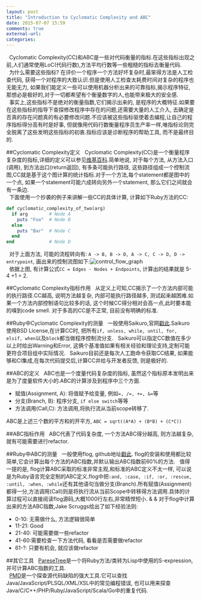 ```yaml
---
layout: post
title: "Introduction to Cyclomatic Complexity and ABC"
date: 2015-07-07 15:59
comments: true
external-url:
categories:
---
```


&nbsp;&nbsp;Cyclomatic Complexity(CC)和ABC是一些对代码衡量的指标.在这些指标出现之前,人们通常使用LoC(代码行数),方法平均行数等一些粗糙的指标去衡量代码.    
&nbsp;&nbsp;为什么需要这些指标? 在评价一个程序一个方法好坏复杂时,最笨得方法是人工检查代码, 获得一个对程序的大致认识.但是使用人工检查太耗费时间对复杂的程序也无能无力, 如果我们能定义一些可以使用机器分析出来的可靠指标,揭示程序特征,那想必是极好的,对于一切都希望有个衡量数字的人,也能带来极大的安全感.   
&nbsp;&nbsp;事实上,这些指标不是绝对的衡量指数,它们揭示出来的, 是程序的大概特征.如果要在这些指标的指导下查探修改程序中存在的问题,还需要大量的人工介入, 去确定是否真的存在问题真的有必要修改问题.不应该被这些指标驱使着去编程,让自己的程序指标得分高有时是好事, 但就像用代码行数衡量程序员生产率一样,唯指标论则完全脱离了这些发明这些指标的初衷.指标应该是诊断程序的帮助工具, 而不是最终目的. 

##Cyclomatic Complexity定义
&nbsp;&nbsp;Cyclomatic Complexity(CC)是一个衡量程序复杂度的指标,详细的定义可以参见[维基百科](https://en.wikipedia.org/wiki/Cyclomatic_complexity).简单地说, 对于每个方法, 从方法入口(调用), 到方法出口(return返回), 有多条可能执行路径, 这些路径组成一个控制流图,CC就是基于这个图计算的统计指标.对于一个方法,每个statement都是图中的一个点, 如果一个statement可能六成转向另外一个statement, 那么它们之间就会有一条边.     
&nbsp;&nbsp;下面使用一个抄袭的例子来讲解一些CC的具体计算, 计算如下Ruby方法的CC:   
```ruby
def cyclomatic_complexity_of_two(arg)
  if arg        # Node A
    puts "Foo"  # Node B
  else
    puts "Bar"  # Node C
  end
end             # Node D
```
&nbsp;&nbsp;对于上面方法, 可能的流程转向有: `A -> B, B -> D, A -> C, C -> D, D -> entrypoint`, 画出来的控制流图如下:![control_flow_graph](http://dab1nmslvvntp.cloudfront.net/wp-content/uploads/2012/12/control_flow_graph.png)    
&nbsp;&nbsp;依据上图, 有计算公式`CC = Edges - Nodes + Endpoints`, 计算出的结果就是 5-4 +1 = 2.

##Cyclomatic Complexity指标作用
&nbsp;&nbsp;从定义上可知,CC揭示了一个方法内部可能的执行路径.CC越高, 说明方法越复杂, 内部可能执行路径越多, 测试起来越困难.如果一个方法内部控制语句比较多的话, 这个时候CC得分相对会高一点,此时要本能的嗅到code smell. 对于多高的CC是不正常, 目前没有明确的标准.

##Ruby中Cyclomatic Complexity的测量
&nbsp;&nbsp;一般使用Saikuro,官网[戳此](http://saikuro.rubyforge.org/).Saikuro使用BSD License,在计算CC时, 把所有`if, unless, while, until, for, elsif, when`以及`block`都当做程序控制流分支.
&nbsp;&nbsp;Saikuro可以指定CC数值在多少以上时给出Warning和Error, 这俩个基准值如果有相关经验和理论支持,定制可能更符合项目组中实际情况.
&nbsp;&nbsp;Saikuro目前还是每次人工跑命令获取CC结果, 如果能够和CI集成,在每次代码提交后,计算CC并给与开发者反馈, 则是极好的.

##ABC的定义
&nbsp;&nbsp;ABC也是一个度量代码复杂度的指标, 虽然这个指标原本发明出来是为了度量软件大小的.ABC的计算涉及到程序中三个方面.
*  赋值(Assignment, A): 将值赋予给变量, 例如`=, /=, +=, &=`等
*  分支(Branch, B): 程序分支, `if else switch`等等
*  方法调用(Call,C): 方法调用,将执行流从当前scope转移了.

ABC是上述三个数的平方和的开平方, `ABC = sqrt((A*A) + (B*B) + (C*C))`

##ABC指标作用
&nbsp;&nbsp;ABC代表了代码复杂度, 一个方法ABC得分越高, 则方法越复杂, 就有可能需要进行refactor.

##Ruby中ABC的测量
&nbsp;&nbsp;一般使用flog, github地址[戳此](https://github.com/seattlerb/flog). flog的安装和使用都比较简单,它会计算出每个方法的ABC指数,并默认输出ABC指数前60%的方法.
&nbsp;&nbsp;值得一提的是, flog计算ABC采取的标准非常主观,和标准的ABC定义不太一样, 可以说是为Ruby语言完全定制的ABC定义.flog中把`:and, :case, :if, :or, :rescue, :until, :when, :while`还有其他语句当做分支(Branch).所有赋值(Assignment)都得一分,方法调用(Call)则是将执行流从当前Scope中转移得方法调用.具体的计算过程可以直接阅读flog源码,大概1000行左右,非常精悍短小.
&&nbsp;&&nbsp;对于flog中计算出来的方法ABC指数,Jake Scruggs给出了如下经验法则:     
*  0-10: 无需做什么, 方法逻辑很简单
*  11-21: Good
*  21-40: 可能需要做一些refactor
*  41-60:需要检查一下方法代码, 看看是否需要做refactor
*  61-?: 只要有机会, 就应该做refactor

##其它工具
&nbsp;&nbsp;[PareseTree](http://www.zenspider.com/ZSS/Products/ParseTree/)是一个将Ruby方法/类转为Lisp中使用的S-expression,并可计算ABC指数的工具.   
&nbsp;&nbsp;[PMD](http://pmd.sourceforge.net/)是一个探查源代码缺陷的强大工具.它可以查找Java/JavaScript/PLSQL/XML/XSL中的常见编程错误, 也可以用来探查Java/C/C++/PHP/Ruby/JavaScript/Scala/Go中的重复代码.
